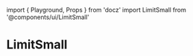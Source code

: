 import { Playground, Props } from 'docz'
import LimitSmall from '@components/ui/LimitSmall'

# LimitSmall

<Props of={LimitSmall} />


